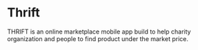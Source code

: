# Thrift
THRIFT is an online marketplace mobile app build to help charity organization and people to find product under the market price.
